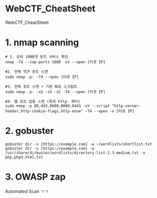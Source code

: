 # WebCTF_CheatSheet
WebCTF_CheatSheet

# 1. nmap scanning
```
# 1. 상위 1000개 포트 서비스 확인
nmap -T4 --top-ports 1000 -sV --open [타겟 IP]

#2. 전체 TCP 포트 스캔
sudo nmap -p- -T4 --open [타겟 IP]

#3. 전체 포트 스캔 + 기본 NSE 스크립트
sudo nmap -p- -sS -sV -sC -T4 --open [타겟 IP]

#4. 웹 포트 집중 스캔 (특히 http- 헤더)
sudo nmap -p 80,443,8080,8000,8443 -sV --script "http-server-header,http-cookie-flags,http-enum" -T4 --open -n [타겟 IP]
```

# 2. gobuster
```
gobuster dir -u [https://example.com] -w ~/wordlists/shortlist.txt
gobuster dir -u [https://example.com] -w /usr/share/dirbuster/wordlists/directory-list-2.3-medium.txt -x php,php3,html,txt
```

# 3. OWASP zap
Automated Scan ㄱㄱ



